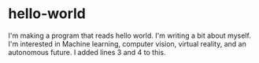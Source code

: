 # hello-world
I'm making a program that reads hello world. 
I'm writing a bit about myself. I'm interested in Machine learning, computer vision, virtual reality, and an autonomous future. 
I added lines 3 and 4 to this.
